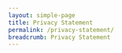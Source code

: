 ```yaml
---
layout: simple-page
title: Privacy Statement
permalink: /privacy-statement/
breadcrumb: Privacy Statement
---
```

